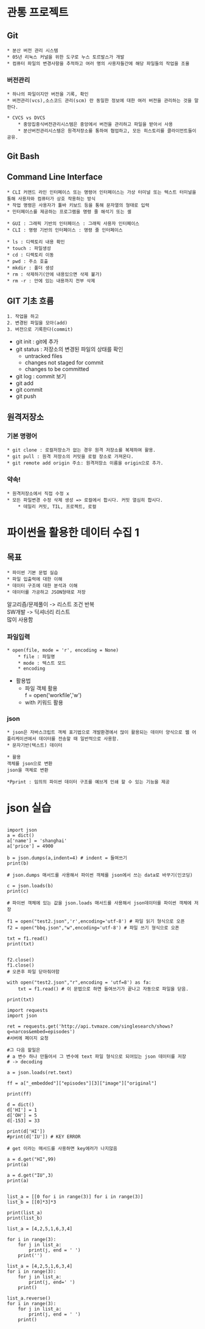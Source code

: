 # 관통 프로젝트
    
## Git
    * 분산 버전 관리 시스템
    * 05년 리눅스 커널을 위한 도구로 누스 토르발스가 개발
    * 컴퓨터 파일의 변경사항을 추적하고 여러 명의 사용자들간에 해당 파일들의 작업을 조율
    
### 버전관리
    * 하나의 파일이지만 버전을 기록, 확인
    * 버전관리(vcs),소스코드 관리(scm) 란 동일한 정보에 대한 여러 버전을 관리하는 것을 말한다.

    * CVCS vs DVCS
        * 중앙집중식버전관리시스템은 중앙에서 버전을 관리하고 파일을 받아서 사용
        * 분산버전관리시스템은 원격저장소를 통하여 협업하고, 모든 히스토리를 클라이언트들이 공유.

## Git Bash
## Command Line Interface
    * CLI 커맨드 라인 인터페이스 또는 명령어 인터페이스는 가상 터미널 또는 텍스트 터미널을 통해 사용자와 컴퓨터가 상호 작용하는 방식
    * 작업 명령은 사용자가 툴바 키보드 등을 통해 문자열의 형태로 입력
    * 민터페이스를 제공하는 프로그램을 명령 줄 해석기 또는 셸

    * GUI : 그래픽 기반의 인터페이스 : 그래픽 사용자 인터페이스
    * CLI : 명령 기반의 인터페이스 : 명령 줄 인터페이스

    * ls : 디렉토리 내용 확인
    * touch : 파일생성
    * cd : 디렉토리 이동
    * pwd : 주소 호출
    * mkdir : 폴더 생성
    * rm : 삭제하기(안에 내용있으면 삭제 불가)
    * rm -r : 안에 있는 내용까지 전부 삭제
 
## GIT 기초 흐름
    1. 작업을 하고
    2. 변경된 파일을 모아(add)
    3. 버전으로 기록한다(commit)

* git init : git에 추가
* git status : 저장소의 변경된 파일의 상태를 확인
    * untracked files
    * changes not staged for commit
    * changes to be committed
* git log : commit 보기
* git add
* git commit
* git push

## 원격저장소
### 기본 명령어
    * git clone : 로컬저장소가 없는 경우 원격 저장소를 복제하여 활용.
    * git pull : 원격 저장소의 커밋을 로컬 장소로 가져온다.
    * git remote add origin 주소: 원격저장소 이름을 origin으로 추가.

### 약속!
    * 원격저장소에서 직접 수정 x
    * 모든 파일변경 수정 삭제 생성 => 로컬에서 합시다. 커밋 열심히 합시다.
        * 데일리 커밋, TIL, 프로젝트, 로컬

# 파이썬을 활용한 데이터 수집 1
## 목표
    * 파이썬 기본 문법 실습
    * 파일 입출력에 대한 이해
    * 데이터 구조에 대한 분석과 이해
    * 데이터를 가공하고 JSON형태로 저장

알고리즘/문제풀이 -> 리스트 조건 반복<BR>
SW개발 -> 딕셔너리 리스트<BR>
많이 사용함<BR>

### 파일입력
    * open(file, mode = 'r', encoding = None)
        * file : 파일명
        * mode : 텍스트 모드
        * encoding
    
* 활용법<BR>
    * 파일 객체 활용<BR>
        f = open('workfile','w')
    * with 키워드 활용

### json
    * json은 자바스크립트 객체 표기법으로 개발환경에서 많이 활용되는 데이터 양식으로 웹 어플리케이션에서 데이터를 전송할 때 일반적으로 사용함.
    * 문자기반(텍스트) 데이터 

    * 활용
    객체를 json으로 변환
    json을 객체로 변환

    *Pprint : 임의의 파이썬 데이터 구조를 예브게 인쇄 할 수 있는 기능을 제공

# json 실습

```

import json
a = dict()
a['name'] = 'shanghai'
a['price'] = 4900

b = json.dumps(a,indent=4) # indent = 들여쓰기
print(b)

# json.dumps 매서드를 사용해서 파이썬 객체를 json에서 쓰는 data로 바꾸기(인코딩)

c = json.loads(b)
print(c)

# 파이썬 객체에 있는 값을 json.loads 매서드를 사용해서 json데이터를 파이썬 객체에 저장

f1 = open("test2.json",'r',encoding='utf-8') # 파일 읽기 형식으로 오픈
f2 = open("bbq.json","w",encoding='utf-8') # 파일 쓰기 형식으로 오픈

txt = f1.read()
print(txt)


f2.close()
f1.close()
# 오픈후 파일 닫아줘야함

with open("test2.json","r",encoding = 'utf=8') as fa:
    txt = f1.read() # 이 문법으로 하면 들여쓰기가 끝나고 자동으로 파일을 닫음.

print(txt)

import requests
import json

ret = requests.get('http://api.tvmaze.com/singlesearch/shows?q=narcos&embed=episodes')
#서버에 페이지 요청

#그 다음 할일은
# a 변수 하나 만들어서 그 변수에 text 파일 형식으로 되어있는 json 데이터를 저장
# -> decoding

a = json.loads(ret.text)

ff = a["_embedded"]["episodes"][3]["image"]["original"]

print(ff)

d = dict()
d['HI'] = 1
d['OH'] = 5
d[-153] = 33

print(d['HI'])
#print(d['IU']) # KEY ERROR

# get 이라는 매서드를 사용하면 key에러가 나지않음

a = d.get("HI",99)
print(a)

a = d.get("IU",3)
print(a)


list_a = [[0 for i in range(3)] for i in range(3)]
list_b = [[0]*3]*3

print(list_a)
print(list_b)

list_a = [4,2,5,1,6,3,4]

for i in range(3):
    for j in list_a:
        print(j, end = ' ')
    print('')

list_a = [4,2,5,1,6,3,4]
for i in range(3):
    for j in list_a:
        print(j, end=' ')
    print()

list_a.reverse()
for i in range(3):
    for j in list_a:
        print(j, end = ' ')
    print()
```
